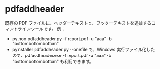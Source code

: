 # pdfaddheader

既存の PDF ファイルに、ヘッダーテキストと、フッターテキストを追加するコマンドラインツールです。
例：

- python pdfaddheader.py -f report.pdf -u "aaa" -b "bottombottombottom"
- pyinstaller pdfaddheader.py --onefile で、Windows 実行ファイル化したので、pdfaddheader.exe -f report.pdf -u "aaa" -b "bottombottombottom" も利用できます。
